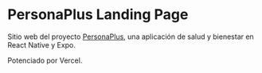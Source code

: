 # PersonaPlus Landing Page

Sitio web del proyecto [PersonaPlus](https://github.com/ZakaHaceCosas/personaplus), una aplicación de salud y bienestar en React Native y Expo.

Potenciado por Vercel.
